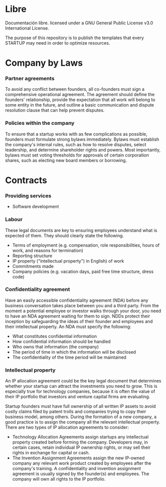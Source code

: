 # Libre
Documentación libre. licensed under a GNU General Public License v3.0 International License.

The purpose of this repository is to publish the templates that every STARTUP may need in order to optimize resources.

# Company by Laws
### Partner agreements
To avoid any conflict between founders, all co-founders must sign a comprehensive operational agreement. The agreement should define the founders' relationship, provide the expectation that all work will belong to some entity in the future, and outline a basic communication and dispute resolution clause that can help prevent disputes.
### Policies within the company
To ensure that a startup works with as few complications as possible, founders must formulate strong bylaws immediately. Bylaws must establish the company's internal rules, such as how to resolve disputes, select leadership, and determine shareholder rights and powers. Most importantly, bylaws must set voting thresholds for approvals of certain corporation shares, such as electing new board members or borrowing.

# Contracts
### Providing services
 - Software development
### Labour
These legal documents are key to ensuring employees understand what is expected of them. They should clearly state the following.
 - Terms of employment (e.g. compensation, role responsibilities, hours of work, and reasons for termination)
 - Reporting structure
 - IP property ("intellectual property") in English) of work
 - Commitments made
 - Company policies (e.g. vacation days, paid free time structure, dress code)
### Confidentiality agreement
Have an easily accessible confidentiality agreement (NDA) before any business conversation takes place between you and a third party. From the moment a potential employee or investor walks through your door, you need to have an NDA agreement waiting for them to sign. NDDs protect their inception by safeguarding the ideas of their founder and employees and their intellectual property. An NDA must specify the following:
 - What constitutes confidential information
 - How confidential information should be handled
 - Who owns that information (the company)
 - The period of time in which the information will be disclosed
 - The confidentiality of the time period will be maintained
 ### Intellectual property
An IP allocation agreement could be the key legal document that determines whether your startup can attract the investments you need to grow. This is especially true for technology companies, because it is often the value of their IP portfolio that investors and venture capital firms are evaluating.

Startup founders must have full ownership of all written IP assets to avoid costly claims filed by patent trolls and companies trying to copy their business model, among others. During the formation of a new company, a good practice is to assign the company all the relevant intellectual property. There are two types of IP allocation agreements to consider:
 - Technology Allocation Agreements assign startups any intellectual property created before forming the company. Developers may, in certain cases, retain individual IP ownership rights, or may sell their rights in exchange for capital or cash.
 - The Invention Assignment Agreements assign the new IP-owned company any relevant work product created by employees after the company's training. A confidentiality and invention assignment agreement is usually signed by the founder(s) and employees. The company will own all rights to the IP portfolio.
